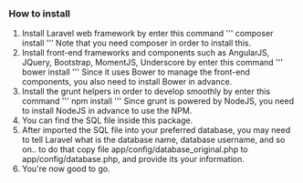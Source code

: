 ### How to install
1. Install Laravel web framework by enter this command
'''
composer install
'''
Note that you need composer in order to install this.
2. Install front-end frameworks and components such as AngularJS, JQuery, Bootstrap, MomentJS, Underscore by enter this command
'''
bower install
'''
Since it uses Bower to manage the front-end components, you also need to install Bower in advance.
3. Install the grunt helpers in order to develop smoothly by enter this command
'''
npm install
'''
Since grunt is powered by NodeJS, you need to install NodeJS in advance to use the NPM.
4. You can find the SQL file inside this package.
5. After imported the SQL file into your preferred database, you may need to
tell Laravel what is the database name, database username, and so on.. to do that copy file app/config/database_original.php to app/config/database.php, and provide its your information.
6. You're now good to go.
